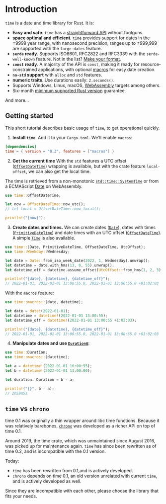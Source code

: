 # Introduction

`time` is a date and time library for Rust. It is:

- **Easy and safe**. `time` has a
[straightforward API](https://time-rs.github.io/api/time/struct.OffsetDateTime.html) without
footguns.
- **space optimal and efficient**. `time` provides support for dates in the ±9999 year range, with
nanosecond precision; ranges up to ±999,999 are supported with the `large-dates` feature.
- **`serde` ready**. Supports ISO8601, RFC2822 and RFC3339 with the `serde-well-known` feature.
Not in the list? [Make your format](./api/format-description.md).
- **`const` ready**. A majority of the API is `const`, making it ready for resource-constrained
applications, with optional [macros](https://time-rs.github.io/api/time/macros/index.html) for easy
date creation.
- **`no-std` support** with `alloc` and `std` features.
- **numeric traits**. Use durations easily: `2.seconds()`.
- Supports Windows, Linux, macOS,
[WebAssembly](https://developer.mozilla.org/fr/docs/WebAssembly) targets among others.
- Six-month
[minimum supported Rust version](https://rust-lang.github.io/rfcs/2495-min-rust-version.html)
guarantee.

And more...

## Getting started

This short tutorial describes basic usage of `time`, to get operational quickly.

1. **Install `time`**.  Add it to your `Cargo.toml`. We'll enable `macros`:
```toml
[dependencies]
time = { version = "0.3", features = ["macros"] }
```

2. **Get the current time** With the `std` features a UTC offset
([`OffsetDateTime`](https://docs.rs/time/latest/time/struct.OffsetDateTime.html)) wrapping is available,
but with the crate feature `local-offset`, we can also get the local time.

The time is retrieved from a non-monotonic
[`std::time::SystemTime`](https://doc.rust-lang.org/std/time/struct.SystemTime.html) or from a
ECMAScript [Date](https://developer.mozilla.org/en-US/docs/Web/JavaScript/Reference/Global_Objects/Date)
on WebAssembly.

```rust
use time::OffsetDateTime;

let now = OffsetDateTime::now_utc();
// let local = OffsetDateTime::now_local();

println!("{now}");
```

3. **Create dates and times.** We can create dates
([`Date`](https://docs.rs/time/latest/time/struct.Date.html)),
dates with times
([`PrimitiveDateTime`](https://docs.rs/time/latest/time/struct.PrimitiveDateTime.html))
and date times with an UTC offset
([`OffsetDateTime`](https://docs.rs/time/latest/time/struct.OffsetDateTime.html)).
A simple [`Time`](https://docs.rs/time/latest/time/struct.Time.html) is also available.

```rust
use time::{Date, PrimitiveDateTime, OffsetDateTime, UtcOffset};
use time::Weekday::Wednesday;

let date = Date::from_iso_week_date(2022, 1, Wednesday).unwrap();
let datetime = date.with_hms(13, 0, 55).unwrap();
let datetime_off = datetime.assume_offset(UtcOffset::from_hms(1, 2, 3).unwrap());

println!("{date}, {datetime}, {datetime_off}");
// 2022-01-01, 2022-01-01 13:00:55.0, 2022-01-01 13:00:55.0 +01:02:03
```

With the `macros` feature:

```rust
use time::macros::{date, datetime};

let date = date!(2022-01-01);
let datetime = datetime!(2022-01-01 13:00:55);
let datetime_off = datetime!(2022-01-01 13:00:55 +1:02:03);

println!("{date}, {datetime}, {datetime_off}");
// 2022-01-01, 2022-01-01 13:00:55.0, 2022-01-01 13:00:55.0 +01:02:03
```

4. **Manipulate dates and use
[`Duration`s](https://time-rs.github.io/api/time/struct.Duration.html)**:
```rust
use time::Duration;
use time::macros::{datetime};

let a = datetime!(2022-01-01 10:00:55);
let b = datetime!(2022-01-01 13:00:00);

let duration: Duration = b - a;

println!("{}", b - a);
// 2h59m5s
```

## `time` vs `chrono`

time 0.1 was originally a thin wrapper around libc time functions. Because it was relatively
barebones, [`chrono`](https://docs.rs/chrono/0.4.19/chrono/) was developed as a richer API on top
of time 0.1.

Around 2019, the time crate, which was unmaintained since August 2016, was picked up for maintenance
again. `time` has since been rewritten as of time 0.2, and is incompatible with the 0.1 version.

Today:
- `time` has been rewritten from 0.1,and is actively developed.
- `chrono` depends on time 0.1, an old version unrelated with current `time`, and is actively
developed as well.

Since they are incompatible with each other, please choose the library that fits your needs.
